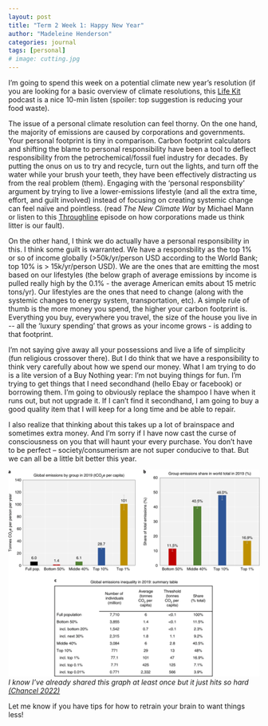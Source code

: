 ```yaml
---
layout: post
title: "Term 2 Week 1: Happy New Year"
author: "Madeleine Henderson"
categories: journal
tags: [personal]
# image: cutting.jpg
---
```


I’m going to spend this week on a potential climate new year’s resolution (if you are looking for a basic overview of climate resolutions, this [Life Kit](https://open.spotify.com/episode/0hZfa8SABvhuJSgahJLQfC?si=89c4c8a213424b92) podcast is a nice 10-min listen (spoiler: top suggestion is reducing your food waste).

The issue of a personal climate resolution can feel thorny. On the one hand, the majority of emissions are caused by corporations and governments. Your personal footprint is tiny in comparison. Carbon footprint calculators and shifting the blame to personal responsibility have been a tool to deflect responsibility from the petrochemical/fossil fuel industry for decades. By putting the onus on us to try and recycle, turn out the lights, and turn off the water while your brush your teeth, they have been effectively distracting us from the real problem (them). Engaging with the ‘personal responsbility’ argument by trying to live a lower-emissions lifestyle (and all the extra time, effort, and guilt involved) instead of focusing on creating systemic change can feel naïve and pointless. (read _The New Climate War_ by Michael Mann or listen to this [Throughline](https://open.spotify.com/episode/2DPUWG4bcGFCpJWfUmI6xu?si=d1061f639b87494e&nd=1) episode on how corporations made us think litter is our fault).

On the other hand, I think we do actually have a personal responsibility in this. I think some guilt is warranted. We have a responsbility as the top 1% or so of income globally (>50k/yr/person USD according to the World Bank; top 10% is > 15k/yr/person USD). We are the ones that are emitting the most based on our lifestyles (the below graph of average emissions by income is pulled really high by the 0.1% - the average American emits about 15 metric tons/yr). Our lifestyles are the ones that need to change (along with the systemic changes to energy system, transportation, etc). A simple rule of thumb is the more money you spend, the higher your carbon footprint is. Everything you buy, everywhere you travel, the size of the house you live in --  all the ‘luxury spending’ that grows as your income grows -  is adding to that footprint. 

I’m not saying give away all your possessions and live a life of simplicity (fun religious crossover there). But I do think that we have a responsibility to think very carefully about how we spend our money. What I am trying to do is a lite version of a Buy Nothing year: I’m not buying things for fun. I’m trying to get things that I need secondhand (hello Ebay or facebook) or borrowing them. I’m going to obviously replace the shampoo I have when it runs out, but not upgrade it. If I can’t find it secondhand, I am going to buy a good quality item that I will keep for a long time and be able to repair. 

I also realize that thinking about this takes up a lot of brainspace and sometimes extra money. And I’m sorry if I have now cast the curse of consciousness on you that will haunt your every purchase. You don’t have to be perfect – society/consumerism are not super conducive to that. But we can all be a little bit better this year. 

![The top 10% by income are responsible for nearly half of all carbon emissions](../assets/img/global_carbon_inequality.webp "Global carbon inequality")
_I know I’ve already shared this graph at least once but it just hits so hard [(Chancel 2022)](https://doi.org/10.1038/s41893-022-00955-z)_ 

Let me know if you have tips for how to retrain your brain to want things less!

